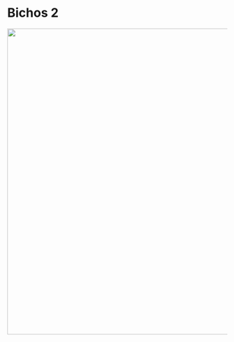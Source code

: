 # Bichos 2

<img src="https://user-images.githubusercontent.com/20557503/35926087-4340441e-0c1f-11e8-866c-502c5571c53d.jpg" width="700">

